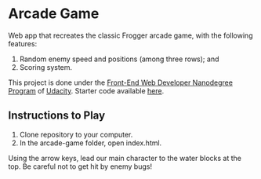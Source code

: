 # Arcade Game

Web app that recreates the classic Frogger arcade game, with the following features:
1. Random enemy speed and positions (among three rows); and
2. Scoring system.

This project is done under the [Front-End Web Developer Nanodegree Program](https://www.udacity.com/course/front-end-web-developer-nanodegree--nd001) of [Udacity](https://www.udacity.com/). Starter code available [here](https://github.com/udacity/frontend-nanodegree-arcade-game).

## Instructions to Play

1. Clone repository to your computer.
2. In the arcade-game folder, open index.html.

Using the arrow keys, lead our main character to the water blocks at the top. Be careful not to get hit by enemy bugs!

